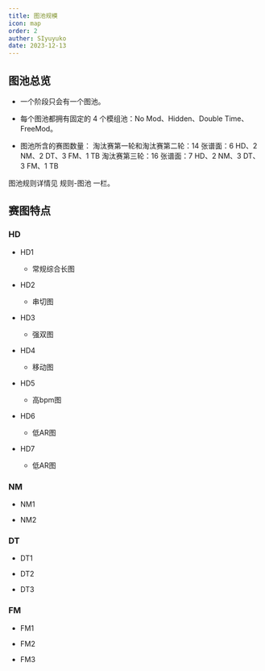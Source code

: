 ```yaml
---
title: 图池规模
icon: map
order: 2
auther: SIyuyuko
date: 2023-12-13
---
```

## 图池总览

- 一个阶段只会有一个图池。

- 每个图池都拥有固定的 4 个模组池：No Mod、Hidden、Double Time、FreeMod。

- 图池所含的赛图数量：
淘汰赛第一轮和淘汰赛第二轮：14 张谱面：6 HD、2 NM、2 DT、3 FM、1 TB
淘汰赛第三轮：16 张谱面：7 HD、2 NM、3 DT、3 FM、1 TB

图池规则详情见 规则-图池 一栏。

<!-- Hidden 和 Double Time 模组池将强制所有选手开启对应的模组。

在 Double Time 模组池内，选手可以同时开启 Hidden。

强制在所有对局中使用 No Fail 模组。

FreeMod 模组池将允许按照规则，“自由”选择并使用模组。
可供选择的模组搭配有：Hidden、Hard Rock、Hidden + Hard Rock。

当选择 FreeMod 模组池时，必须有 1 名玩家仅使用 Hidden 模组，至少 3 名玩家使用以上的模组搭配。剩下的那名玩家则可自由选择是否开启模组。

决胜图 (TB) 将按照 FreeMod 规则进行，但没有以上那些模组池内的强制要求。 -->

## 赛图特点

### HD

- HD1

  - 常规综合长图

<VidStack src="youtube/u5RS-Jrj9ac" poster="https://files.catbox.moe/ws4nfj.jpg" />

- HD2

  - 串切图

<VidStack src="youtube/5SpWEn2hQ2E" poster="https://files.catbox.moe/43yd5l.jpg" />

- HD3

  - 强双图
<VidStack src="youtube/WDq19Y-PQcE" poster="https://files.catbox.moe/l6tgka.jpg" />

- HD4
  
  - 移动图
<VidStack src="youtube/WihirLd0yQQ" poster="https://files.catbox.moe/b905bs.png" />

- HD5

  - 高bpm图

<VidStack src="youtube/UWCDA0MmPw8" poster="https://files.catbox.moe/4af1oj.jpg" />

- HD6

  - 低AR图

<VidStack src="youtube/2jgD3l6xGIM" poster="https://files.catbox.moe/2g5sl1.jpg" />

- HD7

  - 低AR图

<VidStack src="youtube/rUOoE2dA3rA" poster="https://files.catbox.moe/233588.jpg" />

### NM

- NM1

<VidStack src="youtube/yaAtw3ryB3Q" poster="https://files.catbox.moe/z98p6t.jpg" />

- NM2

<VidStack src="youtube/sIxU8-czBs4" poster="https://files.catbox.moe/w1b624.jpg"/>

### DT

- DT1

<VidStack src="youtube/6UK-me6vKHg" poster="https://files.catbox.moe/3ss2eo.jpg"/>

- DT2

<VidStack src="youtube/UWCDA0MmPw8" poster="https://files.catbox.moe/d76k2o.jpg" />

- DT3

<VidStack src="youtube/UWCDA0MmPw8" poster="https://files.catbox.moe/u6dmkv.jpg" />

### FM

- FM1

<VidStack src="youtube/UWCDA0MmPw8" poster="https://files.catbox.moe/frez3h.jpg" />

- FM2

<VidStack src="youtube/UWCDA0MmPw8" poster="https://files.catbox.moe/lk278d.png" />

- FM3

<VidStack src="youtube/UWCDA0MmPw8" poster="https://files.catbox.moe/p64eoi.jpg" />
